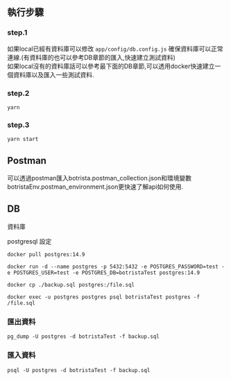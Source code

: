 ## 執行步驟
### step.1
如果local已經有資料庫可以修改 `app/config/db.config.js`  確保資料庫可以正常連線.(有資料庫的也可以參考DB章節的匯入,快速建立測試資料)  
如果local沒有的資料庫話可以參考最下面的DB章節,可以透用docker快速建立一個資料庫以及匯入一些測試資料.
### step.2
```
yarn
```
### step.3
```
yarn start
```

## Postman

可以透過postman匯入botrista.postman_collection.json和環境變數botristaEnv.postman_environment.json更快速了解api如何使用.



## DB
資料庫

postgresql 設定

```
docker pull postgres:14.9
```

```
docker run -d --name postgres -p 5432:5432 -e POSTGRES_PASSWORD=test -e POSTGRES_USER=test -e POSTGRES_DB=botristaTest postgres:14.9
```

```
docker cp ./backup.sql postgres:/file.sql
```

```
docker exec -u postgres postgres psql botristaTest postgres -f /file.sql
```

### 匯出資料

```
pg_dump -U postgres -d botristaTest -f backup.sql
```

### 匯入資料

```
psql -U postgres -d botristaTest -f backup.sql
```
